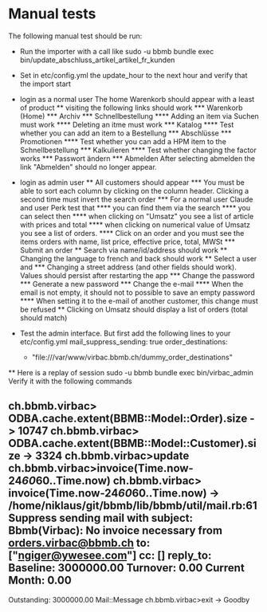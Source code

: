 # Manual tests

The following manual test should be run:
* Run the importer with a call like
  sudo -u bbmb bundle exec bin/update_abschluss_artikel_artikel_fr_kunden
* Set in etc/config.yml the update_hour to the next hour and verify that the import start

* login as a normal user
  The home Warenkorb should appear with a least of product
** visiting the following links should work
*** Warenkorb (Home)
*** Archiv
*** Schnellbestellung
**** Adding an item via Suchen must work
**** Deleting an itme must work
*** Katalog
**** Test whether you can add an item to a Bestellung
*** Abschlüsse
*** Promotionen
**** Test whether you can add a HPM item to the Schnellbestellung
*** Kalkulieren
**** Test whether changing the factor works
*** Passwort ändern
*** Abmelden
After selecting abmelden the link "Abmelden" should no longer appear.

* login as admin user
** All customers should appear
*** You must be able to sort each column by clicking on the column header. Clicking a second time must invert the search order
*** For a normal user Claude and user Perk test that
**** you can find them via the search
**** you can select then
**** when clicking on "Umsatz" you see a list of article with prices and total
**** when clicking on numerical value of Umsatz you see a list of orders.
**** Click on an order and you must see the items orders with name, list price, effective price, total, MWSt
*** Submit an order
** Search via name/id/address should work
** Changing the language to french and back should work
** Select a user and
*** Changing a street address (and other fields should work). Values should persist after restarting the app
*** Change the password
*** Generate a new password
*** Change the e-mail
**** When the email is not empty, it should not to possible to save an empty password
**** When setting it to the e-mail of another customer, this change must be refused
** Clicking on Umsatz should display a list of orders (total should match)

* Test the admin interface. But first add the following lines to your etc/config.yml
  mail_suppress_sending: true
  order_destinations:
    - "file:///var/www/virbac.bbmb.ch/dummy_order_destinations"

** Here is a replay of session
  sudo -u bbmb bundle exec bin/virbac_admin
  Verify it with the following commands

  ch.bbmb.virbac> ODBA.cache.extent(BBMB::Model::Order).size
  -> 10747
  ch.bbmb.virbac> ODBA.cache.extent(BBMB::Model::Customer).size
  -> 3324
  ch.bbmb.virbac>update
  ch.bbmb.virbac>invoice(Time.now-24*60*60..Time.now)
  ch.bbmb.virbac> invoice(Time.now-24*60*60..Time.now)
  -> /home/niklaus/git/bbmb/lib/bbmb/util/mail.rb:61 Suppress sending mail with subject: Bbmb(Virbac): No invoice necessary
  from orders.virbac@bbmb.ch to: ["ngiger@ywesee.com"] cc: [] reply_to:
  Baseline:      3000000.00
  Turnover:            0.00
  Current Month:       0.00
  -------------------------
  Outstanding:   3000000.00
  Mail::Message
  ch.bbmb.virbac>exit
  -> Goodby
